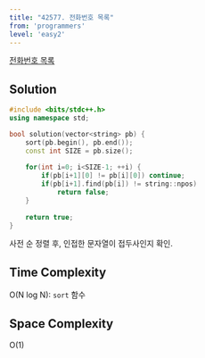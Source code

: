 ```yaml
---
title: "42577. 전화번호 목록"
from: 'programmers'
level: 'easy2'
---
```


[전화번호 목록](https://programmers.co.kr/learn/courses/30/lessons/42577)

## Solution

```cpp
#include <bits/stdc++.h>
using namespace std;

bool solution(vector<string> pb) {
    sort(pb.begin(), pb.end());
    const int SIZE = pb.size();
    
    for(int i=0; i<SIZE-1; ++i) {
        if(pb[i+1][0] != pb[i][0]) continue;
        if(pb[i+1].find(pb[i]) != string::npos)
            return false;
    }
    
    return true;
}
```

사전 순 정렬 후, 인접한 문자열이 접두사인지 확인.

## Time Complexity
O(N log N):  `sort` 함수

## Space Complexity
O(1)
